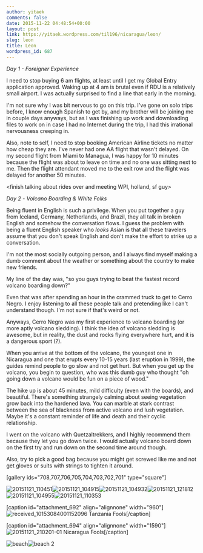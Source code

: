 ```yaml
---
author: yitaek
comments: false
date: 2015-11-22 04:48:54+00:00
layout: post
link: https://yitaek.wordpress.com/til196/nicaragua/leon/
slug: leon
title: Leon
wordpress_id: 687
---
```


_Day 1 - Foreigner Experience_

I need to stop buying 6 am flights, at least until I get my Global Entry application approved. Waking up at 4 am is brutal even if RDU is a relatively small airport. I was actually surprised to find a line that early in the morning.

I'm not sure why I was bit nervous to go on this trip. I've gone on solo trips before, I know enough Spanish to get by, and my brother will be joining me in couple days anyways, but as I was finishing up work and downloading files to work on in case I had no Internet during the trip, I had this irrational nervousness creeping in.

Also, note to self, I need to stop booking American Airline tickets no matter how cheap they are. I've never had one AA flight that wasn't delayed. On my second flight from Miami to Managua, I was happy for 10 minutes because the flight was about to leave on time and no one was sitting next to me. Then the flight attendant moved me to the exit row and the flight was delayed for another 50 minutes.

<finish talking about rides over and meeting WPI, holland, sf guy>

_Day 2 -_ _Volcano Boarding & White Folks_

Being fluent in English is such a privilege. When you put together a guy from Iceland, Germany, Netherlands, and Brazil, they all talk in broken English and somehow the conversation flows. I guess the problem with being a fluent English speaker who _looks_ Asian is that all these travelers assume that you don't speak English and don't make the effort to strike up a conversation.

I'm not the most socially outgoing person, and I always find myself making a dumb comment about the weather or something about the country to make new friends.

My line of the day was, "so you guys trying to beat the fastest record volcano boarding down?"

Even that was after spending an hour in the crammed truck to get to Cerro Negro. I enjoy listening to all these people talk and pretending like I can't understand though. I'm not sure if that's weird or not.

Anyways, Cerro Negro was my first experience to volcano boarding (or more aptly volcano sledding). I think the idea of volcano sledding is awesome, but in reality, the dust and rocks flying everywhere hurt, and it is a dangerous sport (?).

When you arrive at the bottom of the volcano, the youngest one in Nicaragua and one that erupts every 10-15 years (last eruption in 1999), the guides remind people to go slow and not get hurt. But when you get up the volcano, you begin to question, who was this dumb guy who thought "oh going down a volcano would be fun on a piece of wood."

The hike up is about 45 minutes, mild difficulty (even with the boards), and beautiful. There's something strangely calming about seeing vegetation grow back into the hardened lava. You can marble at stark contrast between the sea of blackness from active volcano and lush vegetation. Maybe it's a constant reminder of life and death and their cyclic relationship.

I went on the volcano with Quetzaltrekkers, and I highly recommend them because they let you go down twice. I would actually volcano board down on the first try and run down on the second time around though.

Also, try to pick a good bag because you might get screwed like me and not get gloves or suits with strings to tighten it around.

[gallery ids="708,707,706,705,704,703,702,701" type="square"]

![20151121_110451](https://yitaek.files.wordpress.com/2015/11/20151121_110451.jpg)![20151121_104915](https://yitaek.files.wordpress.com/2015/11/20151121_104915.jpg)![20151121_104932](https://yitaek.files.wordpress.com/2015/11/20151121_104932.jpg)![20151121_121812](https://yitaek.files.wordpress.com/2015/11/20151121_121812.jpg)![20151121_104955](https://yitaek.files.wordpress.com/2015/11/20151121_104955.jpg)![20151121_110353](https://yitaek.files.wordpress.com/2015/11/20151121_110353.jpg)

[caption id="attachment_692" align="alignnone" width="960"]![received_10153084001152096](https://yitaek.files.wordpress.com/2015/11/received_10153084001152096.jpeg) Tanzania Fools[/caption]

[caption id="attachment_694" align="alignnone" width="1590"]![20151121_210201-01](https://yitaek.files.wordpress.com/2015/11/20151121_210201-01.jpeg) Nicaragua Fools[/caption]

![beach](https://yitaek.files.wordpress.com/2015/11/beach.jpg)![beach 2](https://yitaek.files.wordpress.com/2015/11/beach-2.jpg)
